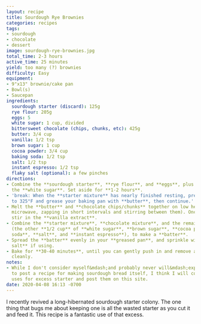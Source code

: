 ```yaml
---
layout: recipe
title: Sourdough Rye Brownies
categories: recipes
tags:
- sourdough
- chocolate
- dessert
image: sourdough-rye-brownies.jpg
total_time: 2-3 hours
active_time: 25 minutes
yield: too many (?) brownies
difficulty: Easy
equipment:
- 9"x13" brownie/cake pan
- Bowl(s)
- Saucepan
ingredients:
  sourdough starter (discard): 125g
  rye flour: 205g
  eggs: 5
  white sugar: 1 cup, divided
  bittersweet chocolate (chips, chunks, etc): 425g
  butter: 3/4 cup
  vanilla: 1/2 tsp
  brown sugar: 1 cup
  cocoa powder: 3/4 cup
  baking soda: 1/2 tsp
  salt: 1/2 tsp
  instant espresso: 1/2 tsp
  flaky salt (optional): a few pinches
directions:
- Combine the **sourdough starter**, **rye flour**, and **eggs**, plus *1/2 cup* of
  the **white sugar**. Set aside for **1-2 hours**.
- 'break: When the **starter mixture** has nearly finished resting, preheat your oven
  to 325°F and grease your baking pan with **butter**, then continue.'
- Melt the **butter** and **chocolate chips/chunks** together on low heat (or in the
  microwave, zapping in short intervals and stirring between them). Once fully melted,
  stir in the **vanilla extract**.
- Combine the **starter mixture**, **chocolate mixture**, and the remaining dry ingredients
  (the other **1/2 cup** of **white sugar**, **brown sugar**, **cocoa powder**, **baking
  soda**, **salt**, and **instant espresso**), to make a **batter**.
- Spread the **batter** evenly in your **greased pan**, and sprinkle with **flaky
  salt** if using.
- Bake for **30-40 minutes**, until you can gently push in and remove a paring knife
  cleanly.
notes:
- While I don't consider myself&mdash;and probably never will&mdash;expert enough
  to post a recipe for making sourdough bread itself, I think I will continue to explore
  uses for excess starter and post them on this site.
date: 2020-04-08 16:13 -0700
---
```

I recently revived a long-hibernated sourdough starter colony. The one thing that bugs me about keeping one is all the wasted starter as you cut it and feed it. This recipe is a fantastic use of that excess.